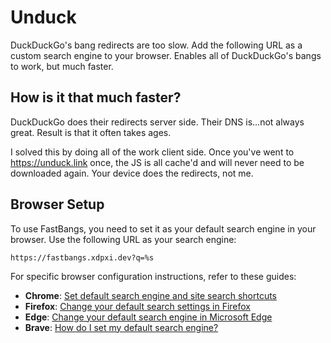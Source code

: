 # Unduck

DuckDuckGo's bang redirects are too slow. Add the following URL as a custom search engine to your browser. Enables all
of DuckDuckGo's bangs to work, but much faster.

## How is it that much faster?

DuckDuckGo does their redirects server side. Their DNS is...not always great. Result is that it often takes ages.

I solved this by doing all of the work client side. Once you've went to https://unduck.link once, the JS is all cache'd
and will never need to be downloaded again. Your device does the redirects, not me.

## Browser Setup

To use FastBangs, you need to set it as your default search engine in your browser. Use the following URL as your search
engine:

```
https://fastbangs.xdpxi.dev?q=%s
```

For specific browser configuration instructions, refer to these guides:

- **Chrome**: [Set default search engine and site search shortcuts](https://support.google.com/chrome/answer/95426)
- **Firefox**: [Change your default search settings in Firefox](https://support.mozilla.org/en-US/kb/change-your-default-search-settings-firefox)
- **Edge**: [Change your default search engine in Microsoft Edge](https://support.microsoft.com/en-us/microsoft-edge/change-your-default-search-engine-in-microsoft-edge-cccaf51c-a4df-a43e-8036-d4d2c527a791)
- **Brave**: [How do I set my default search engine?](https://support.brave.com/hc/en-us/articles/360017479752-How-do-I-set-my-default-search-engine)
